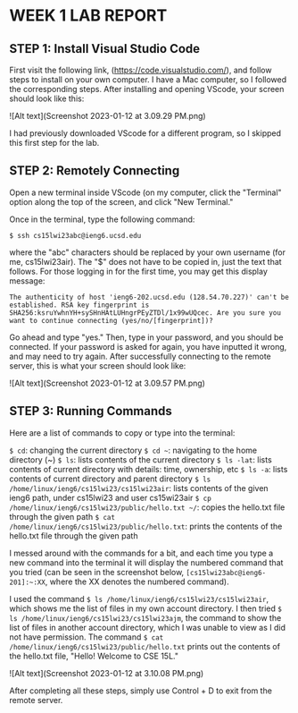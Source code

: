 # WEEK 1 LAB REPORT



## STEP 1: Install Visual Studio Code

First visit the following link, (https://code.visualstudio.com/), and follow steps to install on your own computer. I have a Mac computer, so I followed the corresponding steps. After installing and opening VScode, your screen should look like this:

![Alt text](Screenshot 2023-01-12 at 3.09.29 PM.png)

I had previously downloaded VScode for a different program, so I skipped this first step for the lab.


## STEP 2: Remotely Connecting

Open a new terminal inside VScode (on my computer, click the "Terminal" option along the top of the screen, and click "New Terminal." 

Once in the terminal, type the following command: 

`$ ssh cs15lwi23abc@ieng6.ucsd.edu`

where the "abc" characters should be replaced by your own username (for me, cs15lwi23air). The "$" does not have to be copied in, just the text that follows. For those logging in for the first time, you may get this display message:

`The authenticity of host 'ieng6-202.ucsd.edu (128.54.70.227)' can't be established.
RSA key fingerprint is SHA256:ksruYwhnYH+sySHnHAtLUHngrPEyZTDl/1x99wUQcec.
Are you sure you want to continue connecting (yes/no/[fingerprint])?`

Go ahead and type "yes." Then, type in your password, and you should be connected. If your password is asked for again, you have inputted it wrong, and may need to try again. After successfully connecting to the remote server, this is what your screen should look like:

![Alt text](Screenshot 2023-01-12 at 3.09.57 PM.png)

## STEP 3: Running Commands

Here are a list of commands to copy or type into the terminal: 

```$ cd```: changing the current directory
```$ cd ~```: navigating to the home directory (~)
```$ ls```: lists contents of the current directory
```$ ls -lat```: lists contents of current directory with details: time, ownership, etc
```$ ls -a```: lists contents of current directory and parent directory
```$ ls /home/linux/ieng6/cs15lwi23/cs15lwi23air```: lists contents of the given ieng6 path, under cs15lwi23 and user cs15wi23air
```$ cp /home/linux/ieng6/cs15lwi23/public/hello.txt ~/```: copies the hello.txt file through the given path
```$ cat /home/linux/ieng6/cs15lwi23/public/hello.txt```: prints the contents of the hello.txt file through the given path

I messed around with the commands for a bit, and each time you type a new command into the terminal it will display the numbered command that you tried (can be seen in the screenshot below, `[cs15lwi23abc@ieng6-201]:~:XX`, where the XX denotes the numbered command).

I used the command `$ ls /home/linux/ieng6/cs15lwi23/cs15lwi23air`, which shows me the list of files in my own account directory. I then tried `$ ls /home/linux/ieng6/cs15lwi23/cs15lwi23ajm`, the command to show the list of files in another account directory, which I was unable to view as I did not have permission. The command `$ cat /home/linux/ieng6/cs15lwi23/public/hello.txt` prints out the contents of the hello.txt file, "Hello! Welcome to CSE 15L."

![Alt text](Screenshot 2023-01-12 at 3.10.08 PM.png)

After completing all these steps, simply use Control + D to exit from the remote server.
